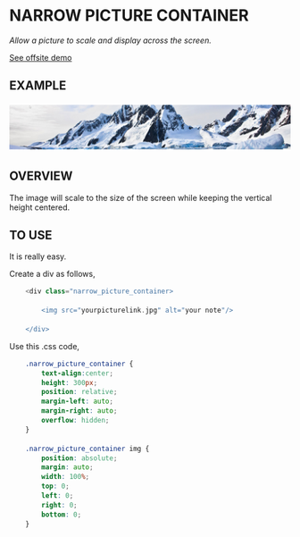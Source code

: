 # NARROW PICTURE CONTAINER

_Allow a picture to scale and display across the screen._

[See offsite demo](http://www.jeffdecola.com/my-php-containers/index.php?page=narrow_picture_container)

## EXAMPLE

![IMAGE - narrow_picture_container - IMAGE](../../docs/pics/narrow_picture_container.jpg)

## OVERVIEW

The image will scale to the size of the screen while keeping the
vertical height centered.

## TO USE

It is really easy.

Create a div as follows,

```php
    <div class="narrow_picture_container>

        <img src="yourpicturelink.jpg" alt="your note"/>

    </div>
```

Use this .css code,

```css
    .narrow_picture_container {
        text-align:center;
        height: 300px;
        position: relative;
        margin-left: auto;
        margin-right: auto;
        overflow: hidden;
    }

    .narrow_picture_container img {
        position: absolute;
        margin: auto;
        width: 100%;
        top: 0;
        left: 0;
        right: 0;
        bottom: 0;
    }
```
